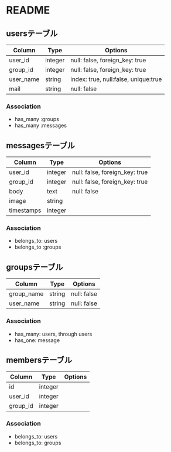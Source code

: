 # README

## usersテーブル

|Column|Type|Options|
|------|----|-------|
|user_id|integer|null: false, foreign_key: true|
|group_id|integer|null: false, foreign_key: true|
|user_name|string|index: true, null:false, unique:true|
|mail|string|null: false|

### Association
- has_many :groups
- has_many :messages

## messagesテーブル

|Column|Type|Options|
|------|----|-------|
|user_id|integer|null: false, foreign_key: true|
|group_id|integer|null: false, foreign_key: true|
|body|text|null: false|
|image|string||
|timestamps|integer||

### Association
- belongs_to: users
- belongs_to :groups

## groupsテーブル

|Column|Type|Options|
|------|----|-------|
|group_name|string|null: false|
|user_name|string|null: false|

### Association
- has_many: users, through users
- has_one: message


## membersテーブル

|Column|Type|Options|
|------|----|-------|
|id|integer||
|user_id|integer||
|group_id|integer||

### Association
- belongs_to: users
- belongs_to: groups